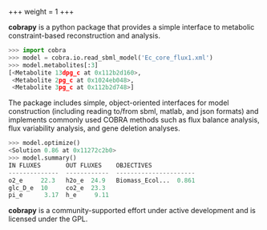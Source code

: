 +++
weight = 1
+++

**cobrapy** is a python package that provides a simple interface to metabolic constraint-based reconstruction and analysis.

```python
>>> import cobra
>>> model = cobra.io.read_sbml_model('Ec_core_flux1.xml')
>>> model.metabolites[:3]
[<Metabolite 13dpg_c at 0x112b2d160>,
 <Metabolite 2pg_c at 0x1024eb048>,
 <Metabolite 3pg_c at 0x112b2d748>]
```

The package includes simple, object-oriented interfaces for model construction (including reading to/from sbml, matlab, and json formats) and implements commonly used COBRA methods such as flux balance analysis, flux variability analysis, and gene deletion analyses.

```python
>>> model.optimize()
<Solution 0.86 at 0x11272c2b0>
>>> model.summary()
IN FLUXES       OUT FLUXES    OBJECTIVES
--------------  ------------  ----------------------
o2_e     22.3   h2o_e  24.9   Biomass_Ecol...  0.861
glc_D_e  10     co2_e  23.3
pi_e      3.17  h_e     9.11
```
**cobrapy** is a community-supported effort under active development and is licensed under
the GPL.
